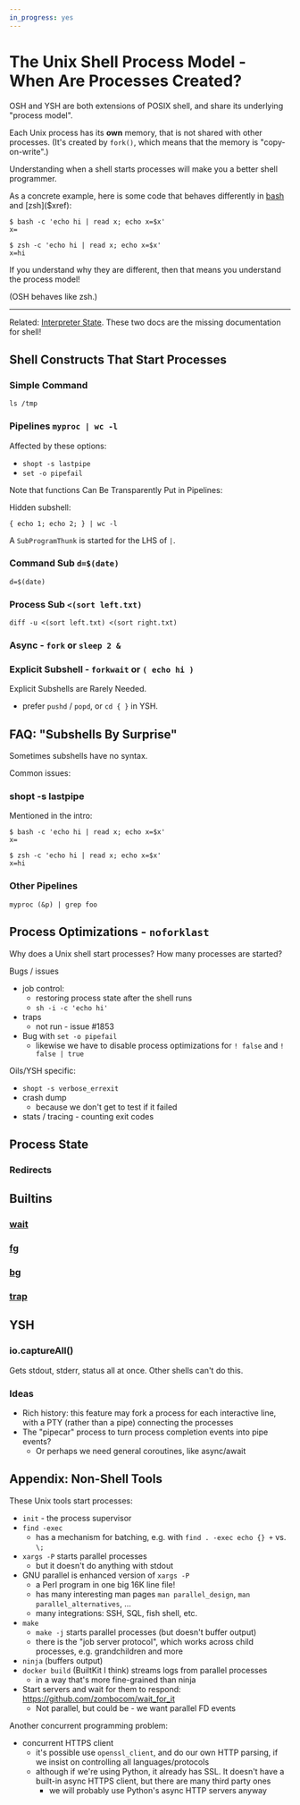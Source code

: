 ```yaml
---
in_progress: yes
---
```


The Unix Shell Process Model - When Are Processes Created?
=============

OSH and YSH are both extensions of POSIX shell, and share its underlying "process model".

Each Unix process has its **own** memory, that is not shared with other
processes.  (It's created by `fork()`, which means that the memory is
"copy-on-write".)

Understanding when a shell starts processes will make you a better shell
programmer.

As a concrete example, here is some code that behaves differently in
[bash]($xref) and [zsh]($xref):

   
    $ bash -c 'echo hi | read x; echo x=$x'
    x=

    $ zsh -c 'echo hi | read x; echo x=$x'
    x=hi

If you understand why they are different, then that means you understand the
process model!

(OSH behaves like zsh.)

---

Related: [Interpreter State](interpreter-state.html).  These two docs are the
missing documentation for shell!

<div id="toc">
</div>

## Shell Constructs That Start Processes

### Simple Command

    ls /tmp

### Pipelines `myproc | wc -l`

Affected by these options:

- `shopt -s lastpipe`
- `set -o pipefail`

Note that functions Can Be Transparently Put in Pipelines:

Hidden subshell:

    { echo 1; echo 2; } | wc -l

A `SubProgramThunk` is started for the LHS of `|`.

### Command Sub `d=$(date)`

    d=$(date)   

### Process Sub `<(sort left.txt)`

    diff -u <(sort left.txt) <(sort right.txt)

### Async - `fork` or `sleep 2 &`

### Explicit Subshell - `forkwait` or `( echo hi )`

Explicit Subshells are Rarely Needed.

- prefer `pushd` / `popd`, or `cd { }` in YSH.


## FAQ: "Subshells By Surprise"

Sometimes subshells have no syntax.

Common issues:

### shopt -s lastpipe

Mentioned in the intro:

    $ bash -c 'echo hi | read x; echo x=$x'
    x=

    $ zsh -c 'echo hi | read x; echo x=$x'
    x=hi

### Other Pipelines

    myproc (&p) | grep foo

## Process Optimizations - `noforklast`

Why does a Unix shell start processes?  How many processes are started?

Bugs / issues

- job control:
  -  restoring process state after the shell runs
  - `sh -i -c 'echo hi'`
- traps
  - not run - issue #1853
- Bug with `set -o pipefail` 
  - likewise we have to disable process optimizations for `! false` and
    `!  false | true`

Oils/YSH specific:

- `shopt -s verbose_errexit`
- crash dump
  - because we don't get to test if it failed
- stats / tracing - counting exit codes


## Process State

### Redirects

## Builtins

### [wait]($help)

### [fg]($help)

### [bg]($help)

### [trap]($help)

## YSH

### io.captureAll()

Gets stdout, stderr, status all at once.  Other shells can't do this.

### Ideas

- Rich history: this feature may fork a process for each interactive line, with
  a PTY (rather than a pipe) connecting the processes
- The "pipecar" process to turn process completion events into pipe events?
  - Or perhaps we need general coroutines, like async/await

## Appendix: Non-Shell Tools

These Unix tools start processes:

- `init` - the process supervisor
- `find -exec`
  - has a mechanism for batching, e.g. with `find . -exec echo {} +` vs. `\;`
- `xargs -P` starts parallel processes
   - but it doesn't do anything with stdout
- GNU parallel is enhanced version of `xargs -P`
  - a Perl program in one big 16K line file!
  - has many interesting man pages `man parallel_design`, `man
    parallel_alternatives`, ...
  - many integrations: SSH, SQL, fish shell, etc.
- `make`
  - `make -j` starts parallel processes (but doesn't buffer output)
  - there is the "job server protocol", which works across child processes,
    e.g. grandchildren and more
- `ninja` (buffers output)
- `docker build` (BuiltKit I think) streams logs from parallel processes
  - in a way that's more fine-grained than ninja
- Start servers and wait for them to respond: <https://github.com/zombocom/wait_for_it>
  - Not parallel, but could be - we want parallel FD events

Another concurrent programming problem:

- concurrent HTTPS client
  - it's possible use `openssl_client`, and do our own HTTP parsing, if we
    insist on controlling all languages/protocols
  - although if we're using Python, it already has SSL.  It doesn't have 
    a built-in async HTTPS client, but there are many third party ones
    - we will probably use Python's async HTTP servers anyway

<!-- TODO
- Do most of these in Python async/await
- And node.js with async/await
  - can Deno and Bun runtimes do them?
- Lua has "symmetric coroutines"
  - same with Julia - https://docs.julialang.org/en/v1/manual/asynchronous-programming/

- Shell philosophy
  - Bootstrap YSH, and then YSH can download these tools, with the right
    runtime?
  - A problem is that you can't serialize YSH closures, but that might be OK
    - or we can probably figure out a way to do it
-->
